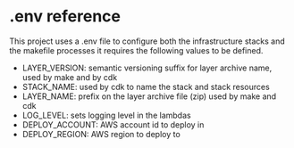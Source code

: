 # .env reference
This project uses a .env file to configure both the infrastructure stacks and the makefile processes it requires the following values to be defined.

- LAYER_VERSION: semantic versioning suffix for layer archive name, used by make and by cdk
- STACK_NAME: used by cdk to name the stack and stack resources
- LAYER_NAME: prefix on the layer archive file (zip) used by make and cdk
- LOG_LEVEL: sets logging level in the lambdas
- DEPLOY_ACCOUNT: AWS account id to deploy in
- DEPLOY_REGION: AWS region to deploy to
